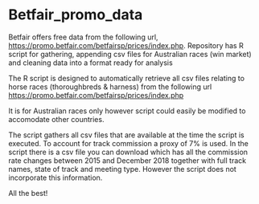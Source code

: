 # Betfair_promo_data
Betfair offers free data from the following url, https://promo.betfair.com/betfairsp/prices/index.php. Repository has R script for gathering, appending csv files for Australian races (win market) and cleaning data into a format ready for analysis  

The R script is designed to automatically retrieve all csv files relating to horse races (thoroughbreds & harness) from the following url https://promo.betfair.com/betfairsp/prices/index.php

It is for Australian races only however script could easily be modified to accomodate other countries.

The script gathers all csv files that are available at the time the script is executed. To account for track commission 
a proxy of 7% is used. In the script there is a csv file you can download which has all the commission rate changes between 2015 and December 2018 together with full track names, state of track and meeting type. However the script does not incorporate this information.

All the best! 
